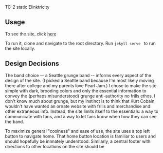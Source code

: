 TC-2 static Elinktricity

Usage
---

To see the site, click [here](https://aweinber.github.io/)

To run it, clone and navigate to the root
directory. Run `jekyll serve ` to run the site
locally.



Design Decisions
---
The band choice -- a Seattle grunge band -- informs every aspect
of the design of the site. (I picked a Seattle band because
I'm most likely moving there after college and my parents love
Pearl Jam.) I chose to make the site simple with dark, brooding
colors and only the essential information to convey the (perhaps
misunderstood) grunge anti-authority no frills ethos. I don't 
know much about grunge, but my instinct is to think that Kurt
Cobain wouldn't have wanted an ornate website with frills and
merchandise and other extraneous info. Instead, the site
limits itself to the essentials: a way to communicate with fans,
and a way to let fans know when how they can see the band.

To maximize general "coolness" and ease of use, the site uses a top
left button to navigate home. That home button location is familiar to users and should
hopefully be innnately understood. Similarly, a central footer with
directions to other locations on the site should be 